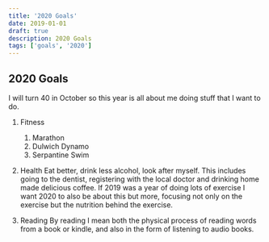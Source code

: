 ```yaml
---
title: '2020 Goals'
date: 2019-01-01
draft: true
description: 2020 Goals
tags: ['goals', '2020']
---
```


## 2020 Goals

I will turn 40 in October so this year is all about me doing stuff that I want to do.

1. Fitness
	1. Marathon
	2. Dulwich Dynamo
	3. Serpantine Swim

2. Health
Eat better, drink less alcohol, look after myself. This includes going to the dentist, registering with the local doctor and drinking home made delicious coffee. If 2019 was a year of doing lots of exercise I want 2020 to also be about this but more, focusing not only on the exercise but the nutrition behind the exercise.

3. Reading
By reading I mean both the physical process of reading words from a book or kindle, and also in the form of listening to audio books.
